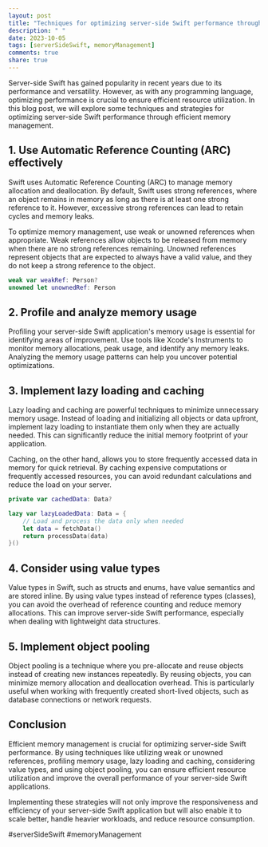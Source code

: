 ```yaml
---
layout: post
title: "Techniques for optimizing server-side Swift performance through efficient memory management strategies"
description: " "
date: 2023-10-05
tags: [serverSideSwift, memoryManagement]
comments: true
share: true
---
```


Server-side Swift has gained popularity in recent years due to its performance and versatility. However, as with any programming language, optimizing performance is crucial to ensure efficient resource utilization. In this blog post, we will explore some techniques and strategies for optimizing server-side Swift performance through efficient memory management. 

## 1. Use Automatic Reference Counting (ARC) effectively

Swift uses Automatic Reference Counting (ARC) to manage memory allocation and deallocation. By default, Swift uses strong references, where an object remains in memory as long as there is at least one strong reference to it. However, excessive strong references can lead to retain cycles and memory leaks.

To optimize memory management, use weak or unowned references when appropriate. Weak references allow objects to be released from memory when there are no strong references remaining. Unowned references represent objects that are expected to always have a valid value, and they do not keep a strong reference to the object.

```swift
weak var weakRef: Person?
unowned let unownedRef: Person
```

## 2. Profile and analyze memory usage

Profiling your server-side Swift application's memory usage is essential for identifying areas of improvement. Use tools like Xcode's Instruments to monitor memory allocations, peak usage, and identify any memory leaks. Analyzing the memory usage patterns can help you uncover potential optimizations.

## 3. Implement lazy loading and caching

Lazy loading and caching are powerful techniques to minimize unnecessary memory usage. Instead of loading and initializing all objects or data upfront, implement lazy loading to instantiate them only when they are actually needed. This can significantly reduce the initial memory footprint of your application.

Caching, on the other hand, allows you to store frequently accessed data in memory for quick retrieval. By caching expensive computations or frequently accessed resources, you can avoid redundant calculations and reduce the load on your server.

```swift
private var cachedData: Data?

lazy var lazyLoadedData: Data = {
    // Load and process the data only when needed
    let data = fetchData()
    return processData(data)
}()
```

## 4. Consider using value types

Value types in Swift, such as structs and enums, have value semantics and are stored inline. By using value types instead of reference types (classes), you can avoid the overhead of reference counting and reduce memory allocations. This can improve server-side Swift performance, especially when dealing with lightweight data structures.

## 5. Implement object pooling

Object pooling is a technique where you pre-allocate and reuse objects instead of creating new instances repeatedly. By reusing objects, you can minimize memory allocation and deallocation overhead. This is particularly useful when working with frequently created short-lived objects, such as database connections or network requests.

## Conclusion

Efficient memory management is crucial for optimizing server-side Swift performance. By using techniques like utilizing weak or unowned references, profiling memory usage, lazy loading and caching, considering value types, and using object pooling, you can ensure efficient resource utilization and improve the overall performance of your server-side Swift applications.

Implementing these strategies will not only improve the responsiveness and efficiency of your server-side Swift application but will also enable it to scale better, handle heavier workloads, and reduce resource consumption.

#serverSideSwift #memoryManagement